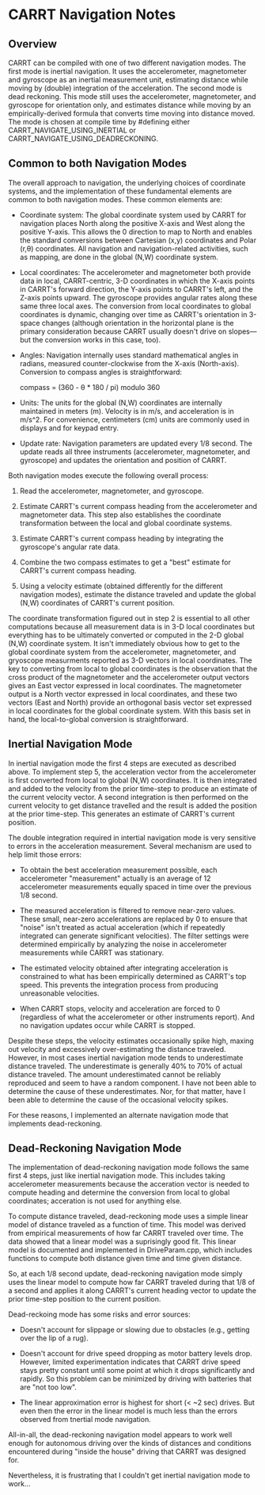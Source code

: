 # CARRT Navigation Notes


## Overview

CARRT can be compiled with one of two different navigation modes. The first mode
is inertial navigation. It uses the accelerometer, magnetometer and gyroscope as
an inertial measurement unit, estimating distance while moving by (double)
integration of the acceleration.  The second mode is dead reckoning.  This mode
still uses the accelerometer, magnetometer, and gyroscope for orientation only,
and estimates distance while moving by an empirically-derived formula that
converts time moving into distance moved.  The mode is chosen at compile time by
#defining either CARRT_NAVIGATE_USING_INERTIAL or
CARRT_NAVIGATE_USING_DEADRECKONING.


## Common to both Navigation Modes

The overall approach to navigation, the underlying choices of coordinate systems, and the implementation of
these fundamental elements are common to both navigation modes.  These common elements are:

* Coordinate system: The global coordinate system used by CARRT for navigation places North along the
positive X-axis and West along the positive Y-axis.  This allows the 0 direction to map to North and
enables the standard conversions between Cartesian (x,y) coordinates and Polar (r,&theta;) coordinates.
All navigation and navigation-related activities, such as mapping, are done in the global (N,W) coordinate
system.

* Local coordinates: The accelerometer and magnetometer both provide data in local, CARRT-centric,
3-D coordinates in which the X-axis points in CARRT's forward direction, the Y-axis points
to CARRT's left, and the Z-axis points upward.  The gyroscope provides angular rates along these same
three local axes. The conversion from local coordinates to global coordinates is dynamic, changing
over time as CARRT's orientation in 3-space changes (although orientation in the horizontal plane is
the primary consideration because CARRT usually doesn't drive on slopes&mdash;but the conversion
works in this case, too).

* Angles: Navigation internally uses standard mathematical angles in radians, measured counter-clockwise
from the X-axis (North-axis). Conversion to compass angles is straightforward:

    compass = (360 - &theta; * 180 / pi) modulo 360

* Units: The units for the global (N,W) coordinates are internally maintained in meters (m).  Velocity is in
m/s, and acceleration is in m/s^2.  For convenience, centimeters (cm) units are commonly used in displays and
for keypad entry.

* Update rate: Navigation parameters are updated every 1/8 second.  The update reads all three instruments
(accelerometer, magnetometer, and gyroscope) and updates the orientation and position of CARRT.


Both navigation modes execute the following overall process:

1. Read the accelerometer, magnetometer, and gyroscope.

2. Estimate CARRT's current compass heading from the accelerometer and magnetometer data.  This step
also establishes the coordinate transformation between the local and global coordinate systems.

3. Estimate CARRT's current compass heading by integrating the gyroscope's angular rate data.

4. Combine the two compass estimates to get a "best" estimate for CARRT's current compass heading.

5. Using a velocity estimate (obtained differently for the different navigation modes), estimate
the distance traveled and update the global (N,W) coordinates of CARRT's current position.


The coordinate transformation figured out in step 2 is essential to all other
computations because all measurement data is in 3-D local coordinates but
everything has to be ultimately converted or computed in the 2-D global (N,W)
coordinate system. It isn't immediately obvious how to get to the global
coordinate system from the accelerometer, magnetometer, and gryoscope
measurments reported  as 3-D vectors in local coordinates.  The key to
converting from local to global coordinates is the observation that the cross
product of the magnetometer and the accelerometer output vectors gives an East
vector expressed in local coordinates.  The magnetometer output is a North
vector expressed in local coordinates, and these two vectors (East and North)
provide an orthogonal basis vector set expressed in local coordinates for the global
coordinate system.  With this basis set in hand, the local-to-global conversion
is straightforward.


## Inertial Navigation Mode

In inertial navigation mode the first 4 steps are executed as described above.
To implement step 5, the acceleration vector from the accelerometer is first
converted from local to global (N,W) coordinates. It is then integrated and
added to the velocity from the prior time-step to produce an estimate of the
current velocity vector.  A second integration is then performed on the current
velocity to get distance travelled and the result is added the position at the
prior time-step.  This generates an estimate of CARRT's current position.

The double integration required in intertial navigation mode is very sensitive
to errors in the acceleration measurement.  Several mechanism are used to help
limit those errors:

* To obtain the best acceleration measurement possible, each accelerometer "measurement" actually is an
average of 12 accelerometer measurements equally spaced in time over the previous 1/8 second.

* The measured acceleration is filtered to remove near-zero values. These small, near-zero accelerations are
replaced by 0 to ensure that "noise" isn't treated as actual acceleration (which if repeatedly integrated
can generate significant velocities).  The filter settings were determined empirically by analyzing the
noise in accelerometer measurements while CARRT was stationary.

* The estimated velocity obtained after integrating acceleration is constrained to what has been empirically
determined as CARRT's top speed.  This prevents the integration process from producing unreasonable velocities.

* When CARRT stops, velocity and acceleration are forced to 0 (regardless of what the accelerometer or other
instruments report).  And no navigation updates occur while CARRT is stopped.

Despite these steps, the velocity estimates occasionally spike high, maxing out velocity and excessively
over-estimating the distance traveled.  However, in most cases inertial navigation mode tends to underestimate
distance traveled.  The underestimate is generally 40% to 70% of actual distance traveled. The amount
underestimated cannot be reliably reproduced and seem to have a random component.  I have not been able to
determine the cause of these underestimates.  Nor, for that matter, have I been able to determine the cause of
the occasional velocity spikes.

For these reasons, I implemented an alternate navigation mode that implements dead-reckoning.


## Dead-Reckoning Navigation Mode

The implementation of dead-reckoning navigation mode follows the same first 4 steps, just like inertial
navigation mode.  This includes taking accelerometer measurements because the acceration vector is needed
to compute heading and determine the conversion from local to global coordinates; acceration is not used
for anything else.

To compute distance traveled, dead-reckoning mode uses a simple linear model of distance traveled as a
function of time.  This model was derived from empirical measurements of how far CARRT traveled over time. The
data showed that a linear model was a suprisingly good fit. This linear model is documented and implemented
in DriveParam.cpp, which includes functions to compute both distance given time and time given distance.

So, at each 1/8 second update,  dead-reckoning navigation mode simply uses the linear model to
compute how far CARRT traveled during that 1/8 of a second and applies it along CARRT's current heading
vector to update the prior time-step position to the current position.

Dead-reckoing mode has some risks and error sources:

* Doesn't account for slippage or slowing due to obstacles (e.g., getting over the lip of a rug).

* Doesn't account for drive speed dropping as motor battery levels drop. However, limited experimentation
indicates that CARRT drive speed stays pretty constant until some point at which it drops significantly and
rapidly.  So this problem can be minimized by driving with batteries that are "not too low".

* The linear approximation error is highest for short (< ~2 sec) drives.  But even then the error in the linear
model is much less than the errors observed from tnertial mode navigation.

All-in-all, the dead-reckoning navigation model appears to work well enough for autonomous driving over the kinds
of distances and conditions encountered during "inside the house" driving that CARRT was designed for.

Nevertheless, it is frustrating that I couldn't get inertial navigation mode to work...

